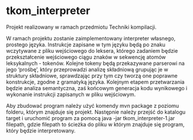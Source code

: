 # tkom_interpreter

Projekt realizowany w ramach przedmiotu Techniki kompilacji.

W ramach projektu zostanie zaimplementowany interpreter własnego, prostego języka.
Instrukcje zapisane w tym języku będą po znaku wczytywane z pliku wejściowego
do leksera, którego zadaniem będzie przekształcenie wejściowego ciągu znaków
w sekwencję atomów leksykalnych - tokenów. Kolejne tokeny będą przekazywane
parserowi na jego ‘prośbę’, który przeprowadzi analizę składniową grupując je
w struktury składniowe, sprawdzając przy tym czy tworzą one poprawne konstrukcje,
zgodne z gramatyką języka. Kolejnym etapem przetwarzania będzie analiza
semantyczna, zaś końcowym generacja kodu wynikowego i wykonanie instrukcji
zapisanych w pliku wejściowym.

Aby zbudować program należy użyć komendy mvn package z poziomu folderu, którym znajduje się projekt.
Następnie należy przejść do katalogu target i uruchomić program za pomocą
          java -jar tkom_interpreter-1.jar filepath,
gdzie filepath to ścieżka do pliku w którym znajduje się program, który będzie interpretowany.
